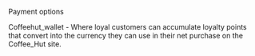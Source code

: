 Payment options

Coffeehut_wallet - Where loyal customers can accumulate loyalty points that convert into the currency they can use in their net purchase on the Coffee_Hut site.

